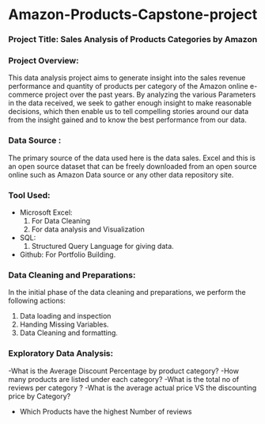# Amazon-Products-Capstone-project

### Project Title: Sales Analysis of Products Categories by Amazon 
### Project Overview:
This data analysis project aims to generate insight into the sales revenue performance and quantity of products per category of the Amazon online e-commerce project over the past years. By analyzing the various Parameters in the data received, we seek to gather enough insight to make reasonable decisions, which then enable us to tell compelling stories around our data from the insight gained and to know the best performance from our data.
### Data Source : 
The primary source of the data used here is the data sales. Excel and this is an open source dataset that can be freely downloaded from an open source online such as Amazon Data source or any other data repository site.
### Tool Used:
- Microsoft Excel:
  1. For Data Cleaning
  2. For data analysis and Visualization
- SQL:
  1. Structured Query Language for giving data.
- Github: For Portfolio Building.
### Data Cleaning and Preparations:
 In the initial phase of the data cleaning and preparations, we perform the following actions: 
 1. Data loading and inspection
 2. Handing Missing Variables.
 3. Data Cleaning and formatting.
### Exploratory Data Analysis:
-What is the Average Discount Percentage by product category?
-How many products are listed under each category?
-What is the total no of reviews per category ?
-What is the average actual price VS the discounting price by Category?
- Which Products have the highest Number of reviews

